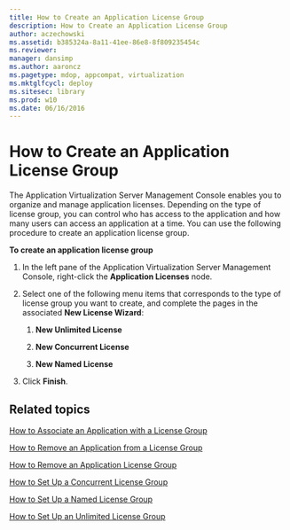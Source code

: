 ```yaml
---
title: How to Create an Application License Group
description: How to Create an Application License Group
author: aczechowski
ms.assetid: b385324a-8a11-41ee-86e8-8f809235454c
ms.reviewer: 
manager: dansimp
ms.author: aaroncz
ms.pagetype: mdop, appcompat, virtualization
ms.mktglfcycl: deploy
ms.sitesec: library
ms.prod: w10
ms.date: 06/16/2016
---
```



# How to Create an Application License Group


The Application Virtualization Server Management Console enables you to organize and manage application licenses. Depending on the type of license group, you can control who has access to the application and how many users can access an application at a time. You can use the following procedure to create an application license group.

**To create an application license group**

1.  In the left pane of the Application Virtualization Server Management Console, right-click the **Application Licenses** node.

2.  Select one of the following menu items that corresponds to the type of license group you want to create, and complete the pages in the associated **New License Wizard**:

    1.  **New Unlimited License**

    2.  **New Concurrent License**

    3.  **New Named License**

3.  Click **Finish**.

## Related topics


[How to Associate an Application with a License Group](how-to-associate-an-application-with-a-license-group.md)

[How to Remove an Application from a License Group](how-to-remove-an-application-from-a-license-group.md)

[How to Remove an Application License Group](how-to-remove-an-application-license-group.md)

[How to Set Up a Concurrent License Group](how-to-set-up-a-concurrent-license-group.md)

[How to Set Up a Named License Group](how-to-set-up-a-named-license-group.md)

[How to Set Up an Unlimited License Group](how-to-set-up-an-unlimited-license-group.md)

 

 





